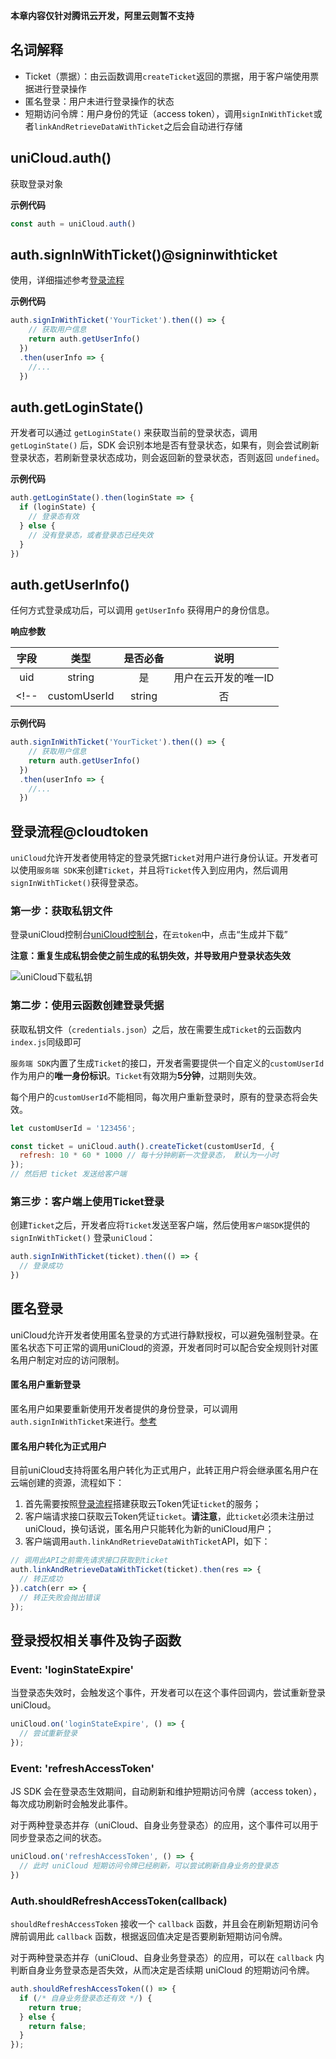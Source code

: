 **本章内容仅针对腾讯云开发，阿里云则暂不支持**

## 名词解释

- Ticket（票据）：由云函数调用`createTicket`返回的票据，用于客户端使用票据进行登录操作
- 匿名登录：用户未进行登录操作的状态
- 短期访问令牌：用户身份的凭证（access token），调用`signInWithTicket`或者`linkAndRetrieveDataWithTicket`之后会自动进行存储

## uniCloud.auth()

获取登录对象

**示例代码**

```js
const auth = uniCloud.auth()
```

<!-- ## auth.signInAnonymously()

进行匿名登录，详细描述参考[匿名登录](#匿名登录)

**示例代码**

```js
const auth = uniCloud.auth()
auth.signInAnonymously()
``` -->

## auth.signInWithTicket()@signinwithticket

使用，详细描述参考[登录流程](#cloudtoken)

**示例代码**

```js
auth.signInWithTicket('YourTicket').then(() => {
    // 获取用户信息
    return auth.getUserInfo()
  })
  .then(userInfo => {
    //...
  })
```

## auth.getLoginState()

开发者可以通过 `getLoginState()` 来获取当前的登录状态，调用 `getLoginState()` 后，SDK 会识别本地是否有登录状态，如果有，则会尝试刷新登录状态，若刷新登录状态成功，则会返回新的登录状态，否则返回 `undefined`。

**示例代码**

```js
auth.getLoginState().then(loginState => {
  if (loginState) {
    // 登录态有效
  } else {
    // 没有登录态，或者登录态已经失效
  }
})
```

## auth.getUserInfo()

任何方式登录成功后，可以调用 `getUserInfo` 获得用户的身份信息。

**响应参数**

|字段					|类型		|是否必备	|说明														|
|:-:					|:-:		|:-:			|:-:														|
|uid					|string	|是				|用户在云开发的唯一ID						|
<!-- |customUserId	|string	|否				|用户使用云Token传入的用户Id	| -->

**示例代码**

```js
auth.signInWithTicket('YourTicket').then(() => {
    // 获取用户信息
    return auth.getUserInfo()
  })
  .then(userInfo => {
    //...
  })
```

## 登录流程@cloudtoken

`uniCloud`允许开发者使用特定的登录凭据`Ticket`对用户进行身份认证。开发者可以使用`服务端 SDK`来创建`Ticket`，并且将`Ticket`传入到应用内，然后调用`signInWithTicket()`获得登录态。

### 第一步：获取私钥文件

登录uniCloud控制台[uniCloud控制台](http://unicloud.dcloud.net.cn/)，在`云token`中，点击“生成并下载”

**注意：重复生成私钥会使之前生成的私钥失效，并导致用户登录状态失效**

![uniCloud下载私钥](https://img.cdn.aliyun.dcloud.net.cn/uni-app/uniCloud/cloud-token-web.png)

### 第二步：使用云函数创建登录凭据

获取私钥文件（`credentials.json`）之后，放在需要生成`Ticket`的云函数内`index.js`同级即可

`服务端 SDK`内置了生成`Ticket`的接口，开发者需要提供一个自定义的`customUserId`作为用户的**唯一身份标识**。`Ticket`有效期为**5分钟**，过期则失效。

每个用户的`customUserId`不能相同，每次用户重新登录时，原有的登录态将会失效。

```js
let customUserId = '123456';

const ticket = uniCloud.auth().createTicket(customUserId, {
  refresh: 10 * 60 * 1000 // 每十分钟刷新一次登录态， 默认为一小时
});
// 然后把 ticket 发送给客户端
```

<!-- ### 在开发者服务器创建登录凭据

获取私钥文件之后，在服务端 SDK 初始化时，加入私钥文件的路径：

```js
// 开发者的服务端代码
// 初始化示例
const tcb = require('tcb-admin-node');

// 1. 直接使用下载的私钥文件
tcb.init({
  // ...
  spaceId: 'your-space-id',
  credentials: require('/path/to/your/tcb_custom_login.json')
});

// 2. 也可以直接传入私钥的内容
tcb.init({
  // ...
  spaceId: 'your-space-id',
  credentials: {
    private_key_id: 'xxxxxxxxxxxxx',
    private_key: 'xxxxxxxxxxx'
  }
});
``` -->

### 第三步：客户端上使用Ticket登录

创建`Ticket`之后，开发者应将`Ticket`发送至客户端，然后使用`客户端SDK`提供的 `signInWithTicket()` 登录`uniCloud`：

```js
auth.signInWithTicket(ticket).then(() => {
  // 登录成功
})
```


## 匿名登录
uniCloud允许开发者使用匿名登录的方式进行静默授权，可以避免强制登录。在匿名状态下可正常的调用uniCloud的资源，开发者同时可以配合安全规则针对匿名用户制定对应的访问限制。

#### 匿名用户重新登录

匿名用户如果要重新使用开发者提供的身份登录，可以调用`auth.signInWithTicket`来进行。[参考](#signinwithticket)

#### 匿名用户转化为正式用户
目前uniCloud支持将匿名用户转化为正式用户，此转正用户将会继承匿名用户在云端创建的资源，流程如下：
1. 首先需要按照[登录流程](#cloudtoken)搭建获取云Token凭证`ticket`的服务；
2. 客户端请求接口获取云Token凭证`ticket`。**请注意**，此`ticket`必须未注册过uniCloud，换句话说，匿名用户只能转化为新的uniCloud用户；
3. 客户端调用`auth.linkAndRetrieveDataWithTicket`API，如下：
```js
// 调用此API之前需先请求接口获取到ticket
auth.linkAndRetrieveDataWithTicket(ticket).then(res => {
  // 转正成功
}).catch(err => {
  // 转正失败会抛出错误
});
```

## 登录授权相关事件及钩子函数

### Event: 'loginStateExpire'

当登录态失效时，会触发这个事件，开发者可以在这个事件回调内，尝试重新登录 uniCloud。

```js
uniCloud.on('loginStateExpire', () => {
  // 尝试重新登录
});
```

### Event: 'refreshAccessToken'

JS SDK 会在登录态生效期间，自动刷新和维护短期访问令牌（access token），每次成功刷新时会触发此事件。

对于两种登录态并存（uniCloud、自身业务登录态）的应用，这个事件可以用于同步登录态之间的状态。

```js
uniCloud.on('refreshAccessToken', () => {
  // 此时 uniCloud 短期访问令牌已经刷新，可以尝试刷新自身业务的登录态
})
```

### Auth.shouldRefreshAccessToken(callback)

`shouldRefreshAccessToken` 接收一个 `callback` 函数，并且会在刷新短期访问令牌前调用此 `callback` 函数，根据返回值决定是否要刷新短期访问令牌。

对于两种登录态并存（uniCloud、自身业务登录态）的应用，可以在 `callback` 内判断自身业务登录态是否失效，从而决定是否续期 uniCloud 的短期访问令牌。

```js
auth.shouldRefreshAccessToken(() => {
  if (/* 自身业务登录态还有效 */) {
    return true;
  } else {
    return false;
  }
});
```

